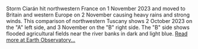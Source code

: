 Storm Ciarán hit northwestern France on 1 November 2023 and moved to Britain and western Europe on 2 November causing heavy rains and strong winds. This comparison of northwestern Tuscany shows 2 October 2023 on the "A" left side, and 3 November on the "B" right side. The "B" side shows flooded agricultural fields near the river banks in dark and light blue.
[Read more at Earth Observatory...](https://earthobservatory.nasa.gov/images/152051/flooding-in-tuscany)